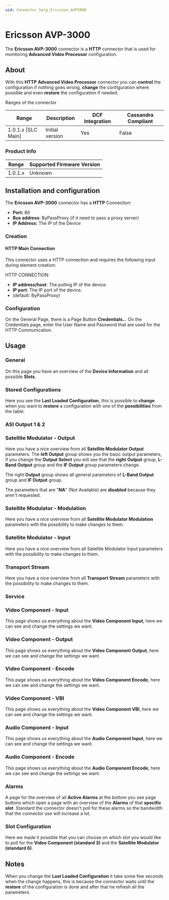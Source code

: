 ```yaml
---
uid: Connector_help_Ericsson_AVP3000
---
```


# Ericsson AVP-3000

The **Ericsson AVP-3000** connector is a **HTTP** connector that is used for monitoring **Advanced Video Processor** configuration.

## About

With this **HTTP** **Advanced Video Processor** connector you can **control** the configuration if nothing goes wrong, **change** the configuration where possible and even **restore** the configuration if needed.

Ranges of the connector

| Range | Description | DCF Integration | Cassandra Compliant |
|----------------------|-----------------|---------------------|-------------------------|
| 1.0.1.x [SLC Main]   | Initial version | Yes                 | False                   |

### Product Info

| Range | Supported Firmware Version |
|------------------|-----------------------------|
| 1.0.1.x          | Unknown                     |

## Installation and configuration

The **Ericsson AVP-3000** connector has a **HTTP** Connection:

- **Port:** 80
- **Bus address**: ByPassProxy (if it need to pass a proxy server)
- **IP Address:** The IP of the Device

### Creation

#### HTTP Main Connection

This connector uses a HTTP connection and requires the following input during element creation:

HTTP CONNECTION:

- **IP address/host**: The polling IP of the device.
- **IP port**: The IP port of the device.
- (default: ByPassProxy)

### Configuration

On the General Page, there is a Page Button **Credentials..**.
On the Credentials page, enter the User Name and Password that are used for the HTTP Communication.

## Usage

### General

On this page you have an overview of the **Device Information** and all possible **Slots**.

### Stored Configurations

Here you see the **Last Loaded Configuration**, this is possible to **change** when you want to **restore** a configuration with one of the **possibilities** from the table.

### ASI Output 1 & 2

### Satellite Modulator - Output

Here you have a nice overview from all **Satellite Modulator Output** parameters. The **left Output** group shows you the basic output parameters, if you change the **Output Select** you will see that the **right** **Output** group, **L-Band Output** group and the **IF Output** group parameters change.

The right **Output** group shows all general parameters of **L-Band Output** group and **IF Output** group.

The parameters that are "**NA**" (Not Available) are **disabled** because they aren't requested.

### Satellite Modulator - Modulation

Here you have a nice overview from all **Satellite Modulator Modulation** parameters with the possibility to make changes to them.

### Satellite Modulator - Input

Here you have a nice overview from all Satellite Modulator Input parameters with the possibility to make changes to them.

### Transport Stream

Here you have a nice overview from all **Transport Stream** parameters with the possibility to make changes to them.

### Service

### Video Component - Input

This page shows us everything about the **Video Component Input**, here we can see and change the settings we want.

### Video Component - Output

This page shows us everything about the **Video Component Output**, here we can see and change the settings we want.

### Video Component - Encode

This page shows us everything about the **Video Component Encode**, here we can see and change the settings we want.

### Video Component - VBI

This page shows us everything about the **Video Component VBI**, here we can see and change the settings we want.

### Audio Component - Input

This page shows us everything about the **Audio Component Input**, here we can see and change the settings we want.

### Audio Component - Encode

This page shows us everything about the **Audio Component Encode**, here we can see and change the settings we want.

### Alarms

A page for the overview of all **Active Alarms** at the bottom you see page buttons which open a page with an overview of the **Alarms** of that **specific slot**. Standard the connector doesn't poll for these alarms so the bandwidth that the connector use will increase a lot.

### Slot Configuration

Here we made it possible that you can choose on which slot you would like to poll for the **Video Component (standard 3)** and the **Satellite Modulator (standard 6)**.

## Notes

When you change the **Last Loaded Configuration** it take some few seconds when the change happens, this is because the connector waits until the **restore** of the configuration is done and after that he refresh all the parameters.
